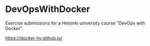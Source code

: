# DevOpsWithDocker
Exercise submissions for a Helsinki university course "DevOps with Docker".

https://docker-hy.github.io/
